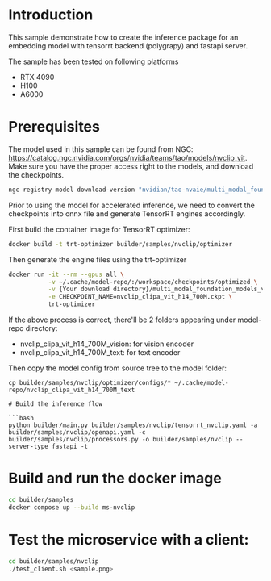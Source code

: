 # Introduction

This sample demonstrate how to create the inference package for an embedding model with tensorrt backend (polygrapy) and fastapi server.

The sample has been tested on following platforms
- RTX 4090
- H100
- A6000

# Prerequisites

The model used in this sample can be found from NGC: https://catalog.ngc.nvidia.com/orgs/nvidia/teams/tao/models/nvclip_vit. Make sure you have the proper access right to the models, and download the checkpoints.

```bash
ngc registry model download-version "nvidian/tao-nvaie/multi_modal_foundation_models:NVCLIP_224_700M_ViTH14"
```

Prior to using the model for accelerated inference, we need to convert the checkpoints into onnx file and generate TensorRT engines accordingly.

First build the container image for TensorRT optimizer:

```bash
docker build -t trt-optimizer builder/samples/nvclip/optimizer
```

Then generate the engine files using the trt-optimizer

```bash
docker run -it --rm --gpus all \
           -v ~/.cache/model-repo/:/workspace/checkpoints/optimized \
           -v {Your download directory}/multi_modal_foundation_models_vNVCLIP_224_700M_ViTH14:/workspace/checkpoints/baseline \
           -e CHECKPOINT_NAME=nvclip_clipa_vit_h14_700M.ckpt \
           trt-optimizer
```

If the above process is correct, there'll be 2 folders appearing under model-repo directory:
- nvclip_clipa_vit_h14_700M_vision: for vision encoder
- nvclip_clipa_vit_h14_700M_text: for text encoder

Then copy the model config from source tree to the model folder:

```
cp builder/samples/nvclip/optimizer/configs/* ~/.cache/model-repo/nvclip_clipa_vit_h14_700M_text

# Build the inference flow

```bash
python builder/main.py builder/samples/nvclip/tensorrt_nvclip.yaml -a builder/samples/nvclip/openapi.yaml -c builder/samples/nvclip/processors.py -o builder/samples/nvclip --server-type fastapi -t
```

# Build and run the docker image

```bash
cd builder/samples
docker compose up --build ms-nvclip
```

# Test the microservice with a client:

```bash
cd builder/samples/nvclip
./test_client.sh <sample.png>
```